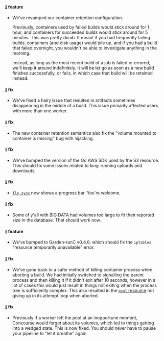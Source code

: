#### <sub><sup><a name="v140-note-1" href="#v140-note-1">:link:</a></sup></sub> feature

* We've revamped our container retention configuration.
  
  Previously, containers used by failed builds would stick around for 1 hour, and containers for succeeded builds would stick around for 5 minutes. This was pretty dumb. It meant if you had frequently failing builds, containers (and disk usage) would pile up, and if you had a build that failed overnight, you wouldn't be able to investigate anything in the morning.
  
  Instead, as long as the most recent build of a job is failed or errored, we'll keep it around indefinitely. It will be let go as soon as a new build finishes successfully, or fails, in which case that build will be retained instead.
  
  
#### <sub><sup><a name="v140-note-2" href="#v140-note-2">:link:</a></sup></sub> fix

* We've fixed a hairy issue that resulted in artifacts sometimes disappearing in the middle of a build. This issue primarily affected users with more than one worker.
  
  
#### <sub><sup><a name="v140-note-3" href="#v140-note-3">:link:</a></sup></sub> fix

* The new container retention semantics also fix the "volume mounted to container is missing" bug with hijacking.
  
  
#### <sub><sup><a name="v140-note-4" href="#v140-note-4">:link:</a></sup></sub> fix

* We've bumped the version of the Go AWS SDK used by the S3 resource. This should fix some issues related to long-running uploads and downloads.
  
  
#### <sub><sup><a name="v140-note-5" href="#v140-note-5">:link:</a></sup></sub> fix

* [`fly sync`](https://concourse-ci.org/fly.html#fly-sync) now shows a progress bar. You're welcome.
  
  
#### <sub><sup><a name="v140-note-6" href="#v140-note-6">:link:</a></sup></sub> fix

* Some of y'all with BIG DATA had volumes too large to fit their reported size in the database. That should work now.
  
  
#### <sub><sup><a name="v140-note-7" href="#v140-note-7">:link:</a></sup></sub> feature

* We've bumped to Garden-runC v0.4.0, which should fix the `iptables` "resource temporarily unavailable" error.
  
  
#### <sub><sup><a name="v140-note-8" href="#v140-note-8">:link:</a></sup></sub> fix

* We've gone back to a safer method of killing container process when aborting a build. We had initially switched to signalling the parent process and then killing it if it didn't exit after 10 seconds, however in a lot of cases this would just result in things not exiting when the process tree is sufficiently complex. This also resulted in the [`pool` resource](https://github.com/concourse/pool-resource) not giving up in its attempt loop when aborted.
  
  
#### <sub><sup><a name="v140-note-9" href="#v140-note-9">:link:</a></sup></sub> fix

* Previously if a worker left the pool at an inopportune moment, Concourse would forget about its volumes, which led to things getting into a wedged state. This is now fixed. You should never have to pause your pipeline to "let it breathe" again.
  
  
